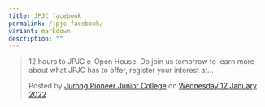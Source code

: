 ```yaml
---
title: JPJC facebook
permalink: /jpjc-facebook/
variant: markdown
description: ""
---
```

<div id="fb-root"></div>


<div data-show-text="true" data-width="500" data-href="https://www.facebook.com/photo.php?fbid=1270475563459411&amp;id=528272824346359&amp;set=a.528294991010809" class="fb-post"><blockquote class="fb-xfbml-parse-ignore" cite="https://www.facebook.com/jpjc.sg/posts/1270475690126065"><p>12 hours to JPJC e-Open House. Do join us tomorrow to learn more about what JPJC has to offer, register your interest at...</p>Posted by <a href="https://facebook.com/jpjc.sg">Jurong Pioneer Junior College</a> on&nbsp;<a href="https://www.facebook.com/jpjc.sg/posts/1270475690126065">Wednesday 12 January 2022</a></blockquote></div>